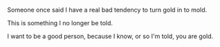 
Someone once said I have a real bad tendency to turn gold in to mold.

This is something I no longer be told.

I want to be a good person, because I know, or so I'm told, you are gold.
